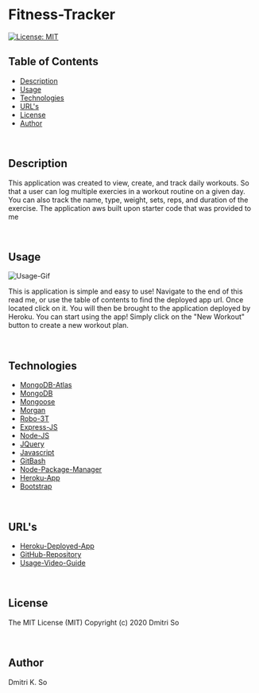 # Fitness-Tracker

[![License: MIT](https://img.shields.io/badge/License-MIT-yellow.svg)](https://opensource.org/licenses/MIT)

## Table of Contents

* [Description](##Description)
* [Usage](##Usage)
* [Technologies](##Technologies)
* [URL's](##URL's)
* [License](##License)
* [Author](##Author)

<br>

## Description

<p> This application was created to view, create, and track daily workouts. So that a user can log multiple exercies in a workout routine on a given day. You can also track the name, type, weight, sets, reps, and duration of the exercise. The application aws built upon starter code that was provided to me</p>

<br>

## Usage



![Usage-Gif](./public/assets/gifs/Good-Burger.gif)


<p>This is application is simple and easy to use! Navigate to the end of this read me, or use the table of contents to find the deployed app url. Once located click on it. You will then be brought to the application deployed by Heroku. You can start using the app! Simply click on the "New Workout" button to create a new workout plan.</p>

<br>

## Technologies

* [MongoDB-Atlas](https://www.mongodb.com/cloud/atlas/lp/try2?utm_source=bing&utm_campaign=bs_americas_united_states_search_brand_atlas_desktop&utm_term=mongodb&utm_medium=cpc_paid_search&utm_ad=e&utm_ad_campaign_id=355813668&msclkid=53f01204029918ced23d7215a7d24b12/) 
* [MongoDB](https://www.mongodb.com/) 
* [Mongoose](https://mongoosejs.com/)
* [Morgan](https://www.npmjs.com/package/morgan)
* [Robo-3T](https://robomongo.org/)
* [Express-JS](https://expressjs.com/)
* [Node-JS](https://nodejs.org/en/)
* [JQuery](https://jquery.com/)
* [Javascript](https://www.javascript.com/)
* [GitBash](https://git-scm.com/downloads)
* [Node-Package-Manager](https://www.npmjs.com/)
* [Heroku-App](https://www.heroku.com/)
* [Bootstrap](https://getbootstrap.com/)


<br>

## URL's

* [Heroku-Deployed-App](https://salty-hamlet-96659.herokuapp.com/)
* [GitHub-Repository](https://github.com/dmitriso/Fitness-Tracker)
* [Usage-Video-Guide]()

<br>

## License 

<p>The MIT License (MIT) Copyright (c) 2020 Dmitri So</p>

<br>

## Author

Dmitri K. So